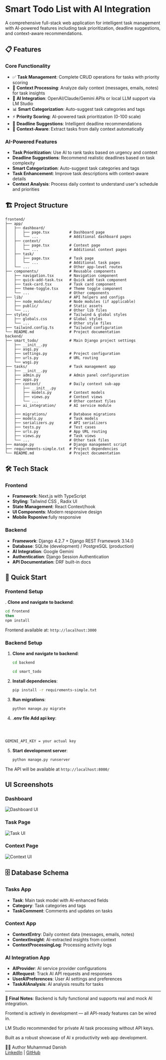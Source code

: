 # Smart Todo List with AI Integration

A comprehensive full-stack web application for intelligent task management with AI-powered features including task prioritization, deadline suggestions, and context-aware recommendations.

## 📋 Features

### Core Functionality
- ✅ **Task Management**: Complete CRUD operations for tasks with priority scoring
- 📝 **Context Processing**: Analyze daily context (messages, emails, notes) for task insights
- 🤖 **AI Integration**: OpenAI/Claude/Gemini APIs or local LLM support via LM Studio
- 📊 **Smart Categorization**: Auto-suggest task categories and tags
- ⚡ **Priority Scoring**: AI-powered task prioritization (0-100 scale)
- 📅 **Deadline Suggestions**: Intelligent deadline recommendations
- 🎯 **Context-Aware**: Extract tasks from daily context automatically

### AI-Powered Features
- **Task Prioritization**: Use AI to rank tasks based on urgency and context
- **Deadline Suggestions**: Recommend realistic deadlines based on task complexity
- **Smart Categorization**: Auto-suggest task categories and tags
- **Task Enhancement**: Improve task descriptions with context-aware details
- **Context Analysis**: Process daily context to understand user's schedule and priorities

## 🏗️ Project Structure

```
frontend/
├── app/
│   ├── dashboard/
│   │   ├── page.tsx         # Dashboard page
│   │   └── ...              # Additional dashboard pages
│   ├── context/
│   │   ├── page.tsx         # Context page
│   │   └── ...              # Additional context pages
│   ├── task/
│   │   ├── page.tsx         # Task page
│   │   └── ...              # Additional task pages
│   └── ...                  # Other app-level routes
├── components/              # Reusable components
│   ├── navigation.tsx       # Navigation component
│   ├── quick-add-task.tsx   # Quick add task component
│   ├── task-card.tsx        # Task card component
│   ├── theme-toggle.tsx     # Theme toggle component
│   └── ...                  # Other components
├── lib/                     # API helpers and configs
│   ├── node_modules/        # Node modules (if applicable)
│   ├── public/              # Static assets
│   └── ...                  # Other lib files
├── styles/                  # Tailwind & global styles
│   ├── globals.css          # Global styles
│   └── ...                  # Other style files
├── tailwind.config.ts       # Tailwind configuration
└── README.md                # Project documentation
backend/
├── smart_todo/              # Main Django project settings
│   ├── __init__.py
│   ├── asgi.py
│   ├── settings.py          # Project configuration
│   ├── urls.py              # URL routing
│   └── wsgi.py
├── tasks/                   # Task management app
│   ├── __init__.py
│   ├── admin.py             # Admin panel configuration
│   ├── apps.py
│   ├── context/             # Daily context sub-app
│   │   ├── __init__.py
│   │   ├── models.py        # Context models
│   │   ├── views.py         # Context views
│   │   └── ...              # Other context files
│   ├── ai_integration/      # AI service module
│   │              
│   ├── migrations/          # Database migrations
│   ├── models.py            # Task models
│   ├── serializers.py       # API serializers
│   ├── tests.py             # Test cases
│   ├── urls.py              # App URL routing
│   ├── views.py             # Task views
│   └── ...                  # Other task files
├── manage.py                # Django management script
├── requirements-simple.txt  # Project dependencies
└── README.md                # Project documentation
```

## 🛠️ Tech Stack
### Frontend 
- **Framework**: Next.js with TypeScript
- **Styling**: Tailwind CSS , Radix UI
- **State Management**: React Context/hook
- **UI Components**: Modern responsive design
- **Mobile Rsponive**:fully responsive



### Backend
- **Framework**: Django 4.2.7 + Django REST Framework 3.14.0
- **Database**: SQLite (development) / PostgreSQL (production)
- **AI Integration**: Google Gemini 
- **Authentication**: Django Session Authentication
- **API Documentation**: DRF built-in docs

## 🚀 Quick Start
### Frontend Setup 

. **Clone and navigate to backend**:
   ```bash
   cd frontend
  then
   npm install 


   ```
Frontend available at: `http://localhost:3000`

### Backend Setup

1. **Clone and navigate to backend**:
   ```bash
   cd backend 
   
   cd smart_todo

   ```

2. **Install dependencies**:
   ```bash
   pip install -r requirements-simple.txt
   ```

3. **Run migrations**:
   ```bash
   python manage.py migrate
   ```
4. **.env file Add api key**:
<br>

 ```bash

GEMINI_API_KEY = your actual key 
 ```

5. **Start development server**:
   ```bash
   python manage.py runserver
   ```

The API will be available at `http://localhost:8000/`

## UI Screenshots

### Dashboard
![Dashboard UI](https://raw.githubusercontent.com/m-dani-sh/Ai-base-todo-app/main/frontend/images/dashboard.png)

### Task Page
![Task UI](https://raw.githubusercontent.com/m-dani-sh/Ai-base-todo-app/main/frontend/images/addtask.png)

### Context Page
![Context UI](https://raw.githubusercontent.com/m-dani-sh/Ai-base-todo-app/main/frontend/images/context.png)

## 🗄️ Database Schema

### Tasks App
- **Task**: Main task model with AI-enhanced fields
- **Category**: Task categories and tags
- **TaskComment**: Comments and updates on tasks

### Context App
- **ContextEntry**: Daily context data (messages, emails, notes)
- **ContextInsight**: AI-extracted insights from context
- **ContextProcessingLog**: Processing activity logs

### AI Integration App
- **AIProvider**: AI service provider configurations
- **AIRequest**: Track AI API requests and responses
- **UserAIPreferences**: User AI settings and preferences
- **TaskAIAnalysis**: AI analysis results for tasks




---

**📌 Final Notes**: 
Backend is fully functional and supports real and mock AI integration.

Frontend is actively in development — all API-ready features can be wired in.

LM Studio recommended for private AI task processing without API keys.

Built as a robust showcase of AI x productivity web app development.

🧑‍💻 Author
Muhammad Danish 
<br>
[LinkedIn](https://www.linkedin.com/in/muhammad-danish-2256522a1/) | [GitHub](https://github.com/m-dani-sh)